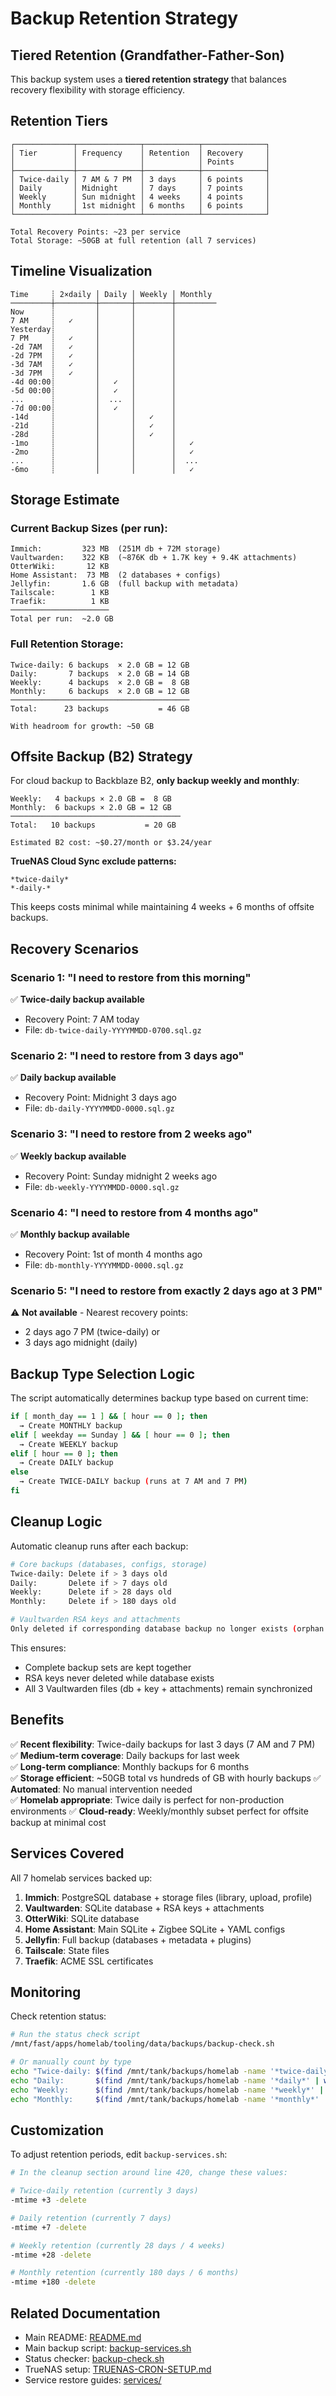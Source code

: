 # Backup Retention Strategy

## Tiered Retention (Grandfather-Father-Son)

This backup system uses a **tiered retention strategy** that balances recovery flexibility with storage efficiency.

## Retention Tiers

```
┌─────────────┬──────────────┬────────────┬──────────────┐
│ Tier        │ Frequency    │ Retention  │ Recovery     │
│             │              │            │ Points       │
├─────────────┼──────────────┼────────────┼──────────────┤
│ Twice-daily │ 7 AM & 7 PM  │ 3 days     │ 6 points     │
│ Daily       │ Midnight     │ 7 days     │ 7 points     │
│ Weekly      │ Sun midnight │ 4 weeks    │ 4 points     │
│ Monthly     │ 1st midnight │ 6 months   │ 6 points     │
└─────────────┴──────────────┴────────────┴──────────────┘

Total Recovery Points: ~23 per service
Total Storage: ~50GB at full retention (all 7 services)
```

## Timeline Visualization

```
Time     ┊ 2×daily │ Daily │ Weekly │ Monthly
─────────┼─────────┼───────┼────────┼─────────
Now      ┊         │       │        │
7 AM     ┊   ✓     │       │        │
Yesterday┊         │       │        │
7 PM     ┊   ✓     │       │        │
-2d 7AM  ┊   ✓     │       │        │
-2d 7PM  ┊   ✓     │       │        │
-3d 7AM  ┊   ✓     │       │        │
-3d 7PM  ┊   ✓     │       │        │
-4d 00:00┊         │   ✓   │        │
-5d 00:00┊         │   ✓   │        │
...      ┊         │  ...  │        │
-7d 00:00┊         │   ✓   │        │
-14d     ┊         │       │   ✓    │
-21d     ┊         │       │   ✓    │
-28d     ┊         │       │   ✓    │
-1mo     ┊         │       │        │   ✓
-2mo     ┊         │       │        │   ✓
...      ┊         │       │        │  ...
-6mo     ┊         │       │        │   ✓
```

## Storage Estimate

### Current Backup Sizes (per run):
```
Immich:         323 MB  (251M db + 72M storage)
Vaultwarden:    322 KB  (~876K db + 1.7K key + 9.4K attachments)
OtterWiki:       12 KB
Home Assistant:  73 MB  (2 databases + configs)
Jellyfin:       1.6 GB  (full backup with metadata)
Tailscale:        1 KB
Traefik:          1 KB
──────────────────────
Total per run:  ~2.0 GB
```

### Full Retention Storage:
```
Twice-daily: 6 backups  × 2.0 GB = 12 GB
Daily:       7 backups  × 2.0 GB = 14 GB
Weekly:      4 backups  × 2.0 GB =  8 GB
Monthly:     6 backups  × 2.0 GB = 12 GB
────────────────────────────────────────
Total:      23 backups           = 46 GB

With headroom for growth: ~50 GB
```

## Offsite Backup (B2) Strategy

For cloud backup to Backblaze B2, **only backup weekly and monthly**:

```
Weekly:   4 backups × 2.0 GB =  8 GB
Monthly:  6 backups × 2.0 GB = 12 GB
──────────────────────────────────────
Total:   10 backups           = 20 GB

Estimated B2 cost: ~$0.27/month or $3.24/year
```

**TrueNAS Cloud Sync exclude patterns:**
```
*twice-daily*
*-daily-*
```

This keeps costs minimal while maintaining 4 weeks + 6 months of offsite backups.

## Recovery Scenarios

### Scenario 1: "I need to restore from this morning"
✅ **Twice-daily backup available**
- Recovery Point: 7 AM today
- File: `db-twice-daily-YYYYMMDD-0700.sql.gz`

### Scenario 2: "I need to restore from 3 days ago"
✅ **Daily backup available**
- Recovery Point: Midnight 3 days ago
- File: `db-daily-YYYYMMDD-0000.sql.gz`

### Scenario 3: "I need to restore from 2 weeks ago"
✅ **Weekly backup available**
- Recovery Point: Sunday midnight 2 weeks ago
- File: `db-weekly-YYYYMMDD-0000.sql.gz`

### Scenario 4: "I need to restore from 4 months ago"
✅ **Monthly backup available**
- Recovery Point: 1st of month 4 months ago
- File: `db-monthly-YYYYMMDD-0000.sql.gz`

### Scenario 5: "I need to restore from exactly 2 days ago at 3 PM"
⚠️ **Not available** - Nearest recovery points:
- 2 days ago 7 PM (twice-daily) or
- 3 days ago midnight (daily)

## Backup Type Selection Logic

The script automatically determines backup type based on current time:

```bash
if [ month_day == 1 ] && [ hour == 0 ]; then
  → Create MONTHLY backup
elif [ weekday == Sunday ] && [ hour == 0 ]; then
  → Create WEEKLY backup
elif [ hour == 0 ]; then
  → Create DAILY backup
else
  → Create TWICE-DAILY backup (runs at 7 AM and 7 PM)
fi
```

## Cleanup Logic

Automatic cleanup runs after each backup:

```bash
# Core backups (databases, configs, storage)
Twice-daily: Delete if > 3 days old
Daily:       Delete if > 7 days old
Weekly:      Delete if > 28 days old
Monthly:     Delete if > 180 days old

# Vaultwarden RSA keys and attachments
Only deleted if corresponding database backup no longer exists (orphan cleanup)
```

This ensures:
- Complete backup sets are kept together
- RSA keys never deleted while database exists
- All 3 Vaultwarden files (db + key + attachments) remain synchronized

## Benefits

✅ **Recent flexibility**: Twice-daily backups for last 3 days (7 AM and 7 PM)  
✅ **Medium-term coverage**: Daily backups for last week  
✅ **Long-term compliance**: Monthly backups for 6 months  
✅ **Storage efficient**: ~50GB total vs hundreds of GB with hourly backups
✅ **Automated**: No manual intervention needed  
✅ **Homelab appropriate**: Twice daily is perfect for non-production environments
✅ **Cloud-ready**: Weekly/monthly subset perfect for offsite backup at minimal cost

## Services Covered

All 7 homelab services backed up:
1. **Immich**: PostgreSQL database + storage files (library, upload, profile)
2. **Vaultwarden**: SQLite database + RSA keys + attachments
3. **OtterWiki**: SQLite database
4. **Home Assistant**: Main SQLite + Zigbee SQLite + YAML configs
5. **Jellyfin**: Full backup (databases + metadata + plugins)
6. **Tailscale**: State files
7. **Traefik**: ACME SSL certificates

## Monitoring

Check retention status:

```bash
# Run the status check script
/mnt/fast/apps/homelab/tooling/data/backups/backup-check.sh

# Or manually count by type
echo "Twice-daily: $(find /mnt/tank/backups/homelab -name '*twice-daily*' | wc -l)"
echo "Daily:       $(find /mnt/tank/backups/homelab -name '*daily*' | wc -l)"
echo "Weekly:      $(find /mnt/tank/backups/homelab -name '*weekly*' | wc -l)"
echo "Monthly:     $(find /mnt/tank/backups/homelab -name '*monthly*' | wc -l)"
```

## Customization

To adjust retention periods, edit `backup-services.sh`:

```bash
# In the cleanup section around line 420, change these values:

# Twice-daily retention (currently 3 days)
-mtime +3 -delete

# Daily retention (currently 7 days)
-mtime +7 -delete

# Weekly retention (currently 28 days / 4 weeks)
-mtime +28 -delete

# Monthly retention (currently 180 days / 6 months)
-mtime +180 -delete
```

## Related Documentation

- Main README: [README.md](README.md)
- Main backup script: [backup-services.sh](backup-services.sh)
- Status checker: [backup-check.sh](backup-check.sh)
- TrueNAS setup: [TRUENAS-CRON-SETUP.md](TRUENAS-CRON-SETUP.md)
- Service restore guides: [services/](services/)
